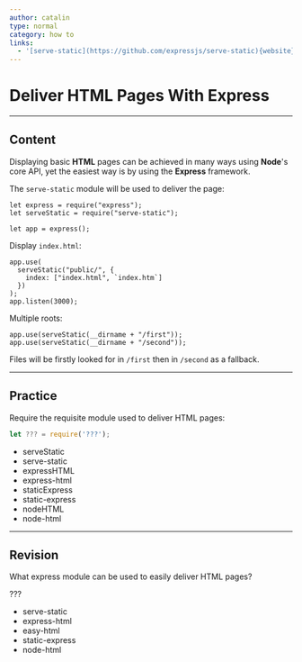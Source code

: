 ```yaml
---
author: catalin
type: normal
category: how to
links:
  - '[serve-static](https://github.com/expressjs/serve-static){website}'
---
```


# Deliver HTML Pages With Express


---

## Content

Displaying basic **HTML** pages can be achieved in many ways using **Node**'s core API, yet the easiest way is by using the **Express** framework.

The `serve-static` module will be used to deliver the page:

```plain-text
let express = require("express");
let serveStatic = require("serve-static");

let app = express();
```

Display `index.html`:

```plain-text
app.use(
  serveStatic("public/", {
    index: ["index.html", `index.htm`]
  })
);
app.listen(3000);
```

Multiple roots:

```plain-text
app.use(serveStatic(__dirname + "/first"));
app.use(serveStatic(__dirname + "/second"));
```

Files will be firstly looked for in `/first` then in `/second` as a fallback.


---

## Practice

Require the requisite module used to deliver HTML pages:

```javascript
let ??? = require('???');
```

- serveStatic
- serve-static
- expressHTML
- express-html
- staticExpress
- static-express
- nodeHTML
- node-html


---

## Revision

What express module can be used to easily deliver HTML pages?

???

- serve-static
- express-html
- easy-html
- static-express
- node-html
